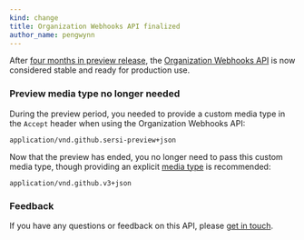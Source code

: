 ```yaml
---
kind: change
title: Organization Webhooks API finalized
author_name: pengwynn
---
```


After [four months in preview release][ann], the [Organization Webhooks API][docs] is now considered stable and ready for production use.

### Preview media type no longer needed

During the preview period, you needed to provide a custom media type in the `Accept` header when using the Organization Webhooks API:

    application/vnd.github.sersi-preview+json

Now that the preview  has ended, you no longer need to pass this custom
media type, though providing an explicit [media type][media-types] is recommended:

    application/vnd.github.v3+json

### Feedback

If you have any questions or feedback on this API, please [get in touch][contact].

[ann]: /changes/2014-12-03-preview-the-new-organization-webhooks-api/
[docs]: /v3/orgs/hooks
[media-types]: /v3/media
[contact]: https://github.com/contact?form%5Bsubject%5D=Organization+Webhooks


